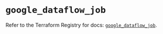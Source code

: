 # `google_dataflow_job`

Refer to the Terraform Registry for docs: [`google_dataflow_job`](https://registry.terraform.io/providers/hashicorp/google/6.28.0/docs/resources/dataflow_job).
